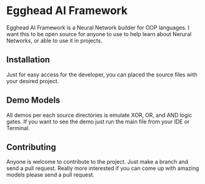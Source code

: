 # Egghead AI Framework

Egghead AI Framework is a Neural Network builder for OOP languages.
I want this to be open source for anyone to use to help learn about Nerural Networks, or able to use it in projects.

## Installation

Just for easy access for the developer, you can placed the source files with your desired project.

## Demo Models

All demos per each source directories is emulate XOR, OR, and AND logic gates.
If you want to see the demo just run the main file from your IDE or Terminal.

## Contributing

Anyone is welcome to contribute to the project. Just make a branch and send a pull request.
Really more interested if you can come up with amazing models please send a pull request.